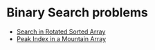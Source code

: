 # Binary Search problems
- [Search in Rotated Sorted Array](https://leetcode.com/problems/search-in-rotated-sorted-array/description/)
- [Peak Index in a Mountain Array](https://leetcode.com/problems/peak-index-in-a-mountain-array/description/)
